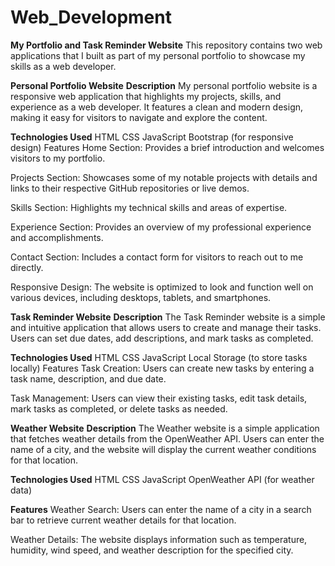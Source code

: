 # Web_Development

**My Portfolio and Task Reminder Website**
This repository contains two web applications that I built as part of my personal portfolio to showcase my skills as a web developer.

**Personal Portfolio Website**
**Description**
My personal portfolio website is a responsive web application that highlights my projects, skills, and experience as a web developer. It features a clean and modern design, making it easy for visitors to navigate and explore the content.

**Technologies Used**
HTML
CSS
JavaScript
Bootstrap (for responsive design)
Features
Home Section: Provides a brief introduction and welcomes visitors to my portfolio.

Projects Section: Showcases some of my notable projects with details and links to their respective GitHub repositories or live demos.

Skills Section: Highlights my technical skills and areas of expertise.

Experience Section: Provides an overview of my professional experience and accomplishments.

Contact Section: Includes a contact form for visitors to reach out to me directly.

Responsive Design: The website is optimized to look and function well on various devices, including desktops, tablets, and smartphones.

**Task Reminder Website**
**Description**
The Task Reminder website is a simple and intuitive application that allows users to create and manage their tasks. Users can set due dates, add descriptions, and mark tasks as completed.

**Technologies Used**
HTML
CSS
JavaScript
Local Storage (to store tasks locally)
Features
Task Creation: Users can create new tasks by entering a task name, description, and due date.

Task Management: Users can view their existing tasks, edit task details, mark tasks as completed, or delete tasks as needed.




**Weather Website**
**Description**
The Weather website is a simple application that fetches weather details from the OpenWeather API. Users can enter the name of a city, and the website will display the current weather conditions for that location.

**Technologies Used**
HTML
CSS
JavaScript
OpenWeather API (for weather data)

**Features**
Weather Search: Users can enter the name of a city in a search bar to retrieve current weather details for that location.

Weather Details: The website displays information such as temperature, humidity, wind speed, and weather description for the specified city.
